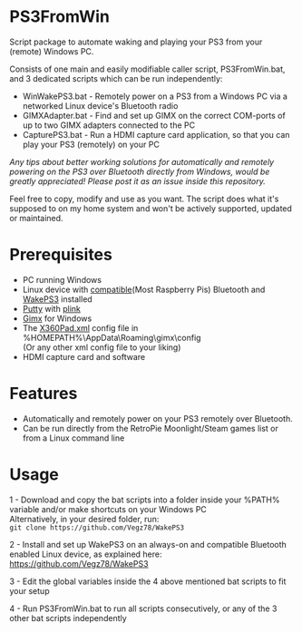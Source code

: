 # PS3FromWin
Script package to automate waking and playing your PS3 from your (remote) Windows PC.

Consists of one main and easily modifiable caller script, PS3FromWin.bat, and 3 dedicated scripts which can be run independently:
  - WinWakePS3.bat - Remotely power on a PS3 from a Windows PC via a networked Linux device's Bluetooth radio
  - GIMXAdapter.bat - Find and set up GIMX on the correct COM-ports of up to two GIMX adapters connected to the PC
  - CapturePS3.bat -  Run a HDMI capture card application, so that you can play your PS3 (remotely) on your PC

*Any tips about better working solutions for automatically and remotely powering on the PS3 over Bluetooth directly from Windows, would be greatly appreciated! Please post it as an issue inside this repository.*

Feel free to copy, modify and use as you want. The script does what it's supposed to on my home system and won't be actively supported, updated or maintained.

# Prerequisites
- PC running Windows
- Linux device with [compatible](https://gimx.fr/wiki/index.php?title=Bluetooth_dongle)(Most Raspberry Pis) Bluetooth and [WakePS3](https://github.com/Vegz78/WakePS3) installed
- [Putty](https://www.putty.org) with [plink](https://the.earth.li/~sgtatham/putty/0.73/htmldoc/Chapter7.html#plink)
- [Gimx](https://github.com/matlo/GIMX/releases/) for Windows
- The [X360Pad.xml](https://github.com/matlo/GIMX-configurations/blob/master/Windows/X360Pad.xml) config file in %HOMEPATH%\AppData\Roaming\gimx\config
<br>(Or any other xml config file to your liking)
- HDMI capture card and software

# Features
- Automatically and remotely power on your PS3 remotely over Bluetooth.
- Can be run directly from the RetroPie Moonlight/Steam games list or from a Linux command line

# Usage

1 - Download and copy the bat scripts into a folder inside your %PATH% variable and/or make shortcuts on your Windows PC <br>
    Alternatively, in your desired folder, run:<BR>
    ```git clone https://github.com/Vegz78/WakePS3```

2 - Install and set up WakePS3 on an always-on and compatible Bluetooth enabled Linux device, as explained here: https://github.com/Vegz78/WakePS3

3 - Edit the global variables inside the 4 above mentioned bat scripts to fit your setup

4 - Run PS3FromWin.bat to run all scripts consecutively, or any of the 3 other bat scripts independently
